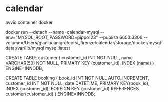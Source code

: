 # calendar

avvio container docker

docker run --detach --name=calendar-mysql --env="MYSQL_ROOT_PASSWORD=pippo123" --publish 6603:3306 --volume=/Users/gianlucanigro/corsi_firenze/calendar/storage/docker/mysql-data:/var/lib/mysql mysql:latest

CREATE TABLE customer (
                          customer_id INT NOT NULL,
                          name VARCHAR(50) NOT NULL,
                          PRIMARY KEY (customer_id),
                      INDEX (name)
)   ENGINE=INNODB;

CREATE TABLE booking (
                               book_id INT NOT NULL AUTO_INCREMENT,
                               customer_id INT NOT NULL,
                               date DATETIME,
                               PRIMARY KEY(book_id),
                               INDEX (customer_id),
                               FOREIGN KEY (customer_id)
                                   REFERENCES customer(customer_id)
)   ENGINE=INNODB;